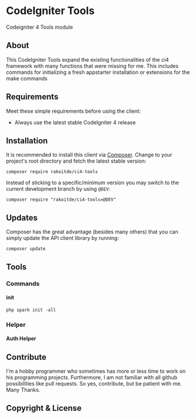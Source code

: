 # CodeIgniter Tools
 Codeigniter 4 Tools module

## About

This CodeIgniter Tools expand the existing functionalities of the ci4 framework with many functions that were missing for me. This includes commands for initializing a fresh appstarter installation or extensions for the make commands

## Requirements

Meet these simple requirements before using the client:

-   Always use the latest stable CodeIgniter 4 release

## Installation

It is recommended to install this client via [Composer](https://getcomposer.org/). Change to your project's root directory and fetch the latest stable version:

~~~ {.bash}
composer require rakoitde/ci4-tools
~~~

Instead of sticking to a specific/minimum version you may switch to the current development branch by using `@DEV`:

~~~ {.bash}
composer require "rakoitde/ci4-tools=@DEV"
~~~

## Updates

Composer has the great advantage (besides many others) that you can simply update the API client library by running:

~~~ {.bash}
composer update
~~~

## Tools

### Commands

#### init

~~~ {.bash}
php spark init -all
~~~



### Helper

#### Auth Helper

## Contribute

I'm a hobby programmer who sometimes has more or less time to work on his programming projects. Furthermore, I am not familiar with all github possibilities like pull requests. So yes, contribute, but be patient with me. Many Thanks.

## Copyright & License

